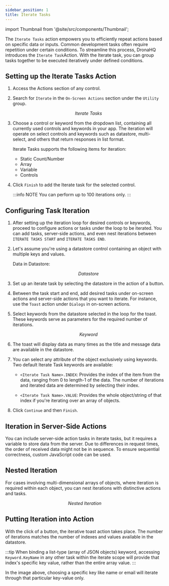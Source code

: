 ```yaml
---
sidebar_position: 1
title: Iterate Tasks
---
```


import Thumbnail from '@site/src/components/Thumbnail';


The `Iterate Tasks` action empowers you to efficiently repeat actions based on specific data or inputs. Common development tasks often require repetition under certain conditions. To streamline this process, DronaHQ introduces the `Iterate Task`Action. With the Iterate task, you can group tasks together to be executed iteratively under defined conditions.

## Setting up the Iterate Tasks Action

1. Access the Actions section of any control.

2. Search for `Iterate` in the `On-Screen Actions` section under the `Utility` group.
    <figure>
    <Thumbnail src="/img/reference/actionflow-blocks/iterate-task/iteratetask.png" alt="Iterate Tasks" />
    <figcaption align='center'><i>Iterate Tasks</i></figcaption>
    </figure>

3. Choose a control or keyword from the dropdown list, containing all currently used controls and keywords in your app. The iteration will operate on select controls and keywords such as datastore, multi-select, and others that return responses in list format.

   Iterate Tasks supports the following items for iteration:

   - Static Count/Number
   - Array
   - Variable
   - Controls


4. Click `Finish` to add the Iterate task for the selected control.

   :::info NOTE
    You can perform up to 100 iterations only.
   ::: 

## Configuring Task Iteration

1. After setting up the iteration loop for desired controls or keywords, proceed to configure actions or tasks under the loop to be iterated. You can add tasks, server-side actions, and even nest iterations between `ITERATE TASKS START` and `ITERATE TASKS END`.

2. Let's assume you're using a datastore control containing an object with multiple keys and values.

   Data in Datastore:

    <figure>
    <Thumbnail src="/img/reference/actionflow-blocks/iterate-task/datastore.jpeg" alt="Datastore" />
    <figcaption align='center'><i>Datastore</i></figcaption>
    </figure>

3. Set up an iterate task by selecting the datastore in the action of a button.

4. Between the task start and end, add desired tasks under on-screen actions and server-side actions that you want to iterate. For instance, use the `Toast` action under `Dialogs` in on-screen actions.

5. Select keywords from the datastore selected in the loop for the toast. These keywords serve as parameters for the required number of iterations.

    <figure>
    <Thumbnail src="/img/reference/actionflow-blocks/iterate-task/config.png" alt="Keyword" />
    <figcaption align='center'><i>Keyword</i></figcaption>
    </figure>

6. The toast will display data as many times as the title and message data are available in the datastore.

7. You can select any attribute of the object exclusively using keywords. Two default Iterate Task keywords are available:

   - `<Iterate Task Name>.INDEX`: Provides the index of the item from the data, ranging from 0 to length-1 of the data. The number of iterations and iterated data are determined by selecting their index.

   - `<Iterate Task Name>.VALUE`: Provides the whole object/string of that index if you're iterating over an array of objects.

8. Click `Continue` and then `Finish`.

## Iteration in Server-Side Actions

You can include server-side action tasks in iterate tasks, but it requires a variable to store data from the server. Due to differences in request times, the order of received data might not be in sequence. To ensure sequential correctness, custom JavaScript code can be used.

## Nested Iteration

For cases involving multi-dimensional arrays of objects, where iteration is required within each object, you can nest iterations with distinctive actions and tasks.

   <figure>
    <Thumbnail src="/img/reference/actionflow-blocks/iterate-task/nest.jpeg" alt="Nested Iteration" />
    <figcaption align='center'><i>Nested Iteration</i></figcaption>
    </figure>

## Putting Iteration into Action

With the click of a button, the iterative toast action takes place. The number of iterations matches the number of indexes and values available in the datastore.

:::tip
 When binding a list-type (array of JSON objects) keyword, accessing `Keyword.KeyName` in any other task within the iterate scope will provide that index's specific key value, rather than the entire array value.
:::

   <figure>
    <Thumbnail src="/img/reference/actionflow-blocks/iterate-task/key.jpeg" alt="Nested Iteration" />
    </figure>

In the image above, choosing a specific key like name or email will iterate through that particular key-value only.

